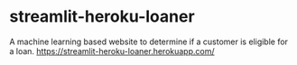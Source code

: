 # streamlit-heroku-loaner
A machine learning based website to determine if a customer is eligible for a loan.
https://streamlit-heroku-loaner.herokuapp.com/
